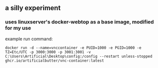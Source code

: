 ## a silly experiment

### uses linuxserver's docker-webtop as a base image, modified for my use

example run command:

```
docker run -d --name=vnccontainer -e PUID=1000 -e PGID=1000 -e TZ=Etc/UTC -p 3000:3000 -p 3001:3001 -v C:\Users\Artificial\Desktop\config:/config --restart unless-stopped ghcr.io/artificialbutter/vnc-container:latest
```